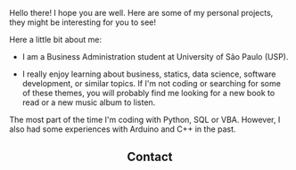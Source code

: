Hello there! I hope you are well. Here are some of my personal projects, they might be interesting for you to see!

Here a little bit about me:

- I am a Business Administration student at University of São Paulo (USP).

- I really enjoy learning about business, statics, data science, software development, or similar topics. If I'm  not coding or searching for some of these themes, you will probably find me looking for a new book to read or a new music album to listen.

The most part of the time I'm coding with Python, SQL or VBA. However, I also had some experiences with Arduino and C++ in the past.

###

<h2 align="center">Contact</h2>

###